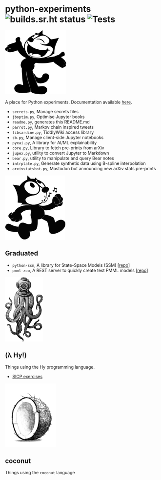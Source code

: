 
# python-experiments ![builds.sr.ht status](https://builds.sr.ht/~ruivieira/python-experiments.svg) ![Tests](https://github.com/ruivieira/python-experiments/workflows/Tests/badge.svg)

![felix](docs/felix.png)

A place for Python experiments. Documentation available [here](https://ruivieira.github.io/python-experiments/).

* `secrets.py`, Manage secrets files
* `jboptim.py`, Optimise Jupyter books
* `readme.py`, generates this README.md
* `parrot.py`, Markov chain inspired tweets
* `libsardine.py`, TiddlyWiki access library
* `sb.py`, Manage client-side Jupyter notebooks
* `pyxai.py`, A library for AI/ML explainability
* `core.py`, Library to fetch pre-prints from arXiv
* `jupex.py`, utility to convert Jupyter to Markdown
* `bear.py`, utility to manipulate and query Bear notes
* `intrplate.py`, Generate synthetic data using B-spline interpolation
* `arxivstatsbot.py`, Mastodon bot announcing new arXiv stats pre-prints

![felix-graduated](docs/felix-graduated.png)
## Graduated
* `python-ssm`, A library for State-Space Models (SSM) [[repo](https://git.sr.ht/~ruivieira/python-ssm)]
* `pmml-zoo`, A REST server to quickly create test PMML models [[repo](https://github.com/ruivieira/pmml-zoo)]



![octopus](docs/octopus.png)
## (λ Hy!)

Things using the Hy programming language.

* [SICP exercises](https://ruivieira.dev/codex/python-experiments/sicp-chapter1.html)


![coconut](docs/coconut.png)
## coconut

Things using the `coconut` language


